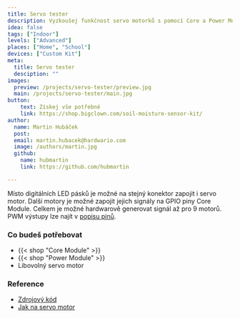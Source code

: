 ```yaml
---
title: Servo tester
description: Vyzkoušej funkčnost servo motorků s pomocí Core a Power Module
idea: false
tags: ["Indoor"]
levels: ["Advanced"]
places: ["Home", "School"]
devices: ["Custom Kit"]
meta:
  title: Servo tester
  desciption: ""
images:
  preview: /projects/servo-tester/preview.jpg
  main: /projects/servo-tester/main.jpg
button:
    text: Získej vše potřebné
    link: https://shop.bigclown.com/soil-moisture-sensor-kit/
author:
  name: Martin Hubáček
  post:
  email: martin.hubacek@hardwario.com
  image: /authors/martin.jpg
  github:
    name: hubmartin
    link: https://github.com/hubmartin

---
```


Místo digitálních LED pásků je možné na stejný konektor zapojit i servo motor. Další motory je možné zapojit jejich signály na GPIO piny Core Module. Celkem je možné hardwarově generovat signál až pro 9 motorů. PWM výstupy lze najít v [popisu pinů](/doc/hardware/header-pinout/).

### Co budeš potřebovat

* {{< shop "Core Module" >}}
* {{< shop "Power Module" >}}
* Libovolný servo motor


### Reference

* [Zdrojový kód](https://github.com/blavka/bcf-test-servo)
* [Jak na servo motor](https://www.bigclown.com/doc/firmware/how-to-servo-motor/)
